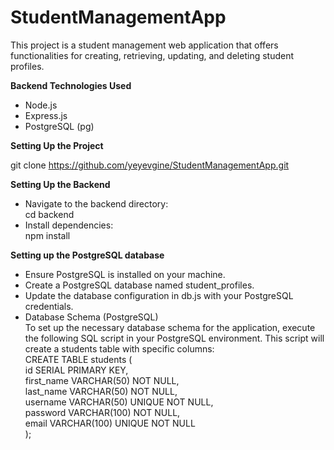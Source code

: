 # StudentManagementApp

This project is a student management web application that offers functionalities for creating, retrieving, updating, and deleting student profiles.

**Backend Technologies Used** <br>
+ Node.js <br>
+ Express.js <br>
+ PostgreSQL (pg) <br>


**Setting Up the Project** 

git clone https://github.com/yeyevgine/StudentManagementApp.git

**Setting Up the Backend**

+ Navigate to the backend directory: <br>
cd backend <br>
+ Install dependencies: <br>
npm install <br>

**Setting up the PostgreSQL database** <br>
  + Ensure PostgreSQL is installed on your machine. <br>
  + Create a PostgreSQL database named student_profiles. <br>
  + Update the database configuration in db.js with your PostgreSQL credentials. <br>
  + Database Schema (PostgreSQL) <br>
    To set up the necessary database schema for the application, execute the following SQL script in your PostgreSQL           environment. This script will create a students table with specific columns: <br>
    CREATE TABLE students ( <br>
         id SERIAL PRIMARY KEY, <br>
         first_name VARCHAR(50) NOT NULL, <br>
         last_name VARCHAR(50) NOT NULL, <br>
         username VARCHAR(50) UNIQUE NOT NULL, <br>
         password VARCHAR(100) NOT NULL, <br>
         email VARCHAR(100) UNIQUE NOT NULL <br>
    ); <br>
